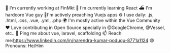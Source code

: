🏢 I'm currently working at FinMkt
🌱 I’m currently learning React
⛴ I'm hardcore Vue guy
💚I'm actively preaching Vuejs apps 
⚙️ I use daily: .js, .html, .css, .vue, .yml, .php
🌍 I'm mostly active within the Vue Community
❤️ Love contributing in Open Source specially in  @GoogleChrome, @Vessel, etc..
💬 Ping me about vue,  laravel, scaffolding
📫 Reach me:https://www.linkedin.com/in/narendra-kumar-podugu-8771a1124
😄 Pronouns: He/Him

<!---
naren103/naren103 is a ✨ special ✨ repository because its `README.md` (this file) appears on your GitHub profile.
You can click the Preview link to take a look at your changes.
--->
